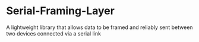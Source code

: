 # Serial-Framing-Layer
A lightweight library that allows data to be framed and reliably sent between two devices connected via a serial link
